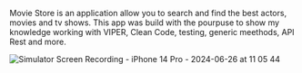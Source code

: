 
Movie Store is an application allow you to search and find the best actors, movies and tv shows.
This app was build with the pourpuse to show my knowledge working with VIPER, Clean Code, testing, generic meethods, API Rest and more.



![Simulator Screen Recording - iPhone 14 Pro - 2024-06-26 at 11 05 44](https://github.com/adriancysvillegast/Movie-Store/assets/81894293/ed671940-311f-4198-b2ee-dbc209e5e021)
